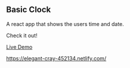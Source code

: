 ## Basic Clock

A react app that shows the users time and date.

Check it out! 

[Live Demo](https://elegant-cray-452134.netlify.com/)

https://elegant-cray-452134.netlify.com/
